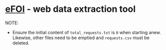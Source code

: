 # [eFOI](https://www.foi.gov.ph/) - web data extraction tool

NOTE:
- Ensure the initial content of `total_requests.txt` is `0` when starting anew. Likewise, other files need to be emptied and `requests.csv` must be deleted.
